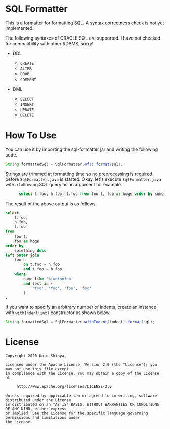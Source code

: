 # SQL Formatter

This is a formatter for formatting SQL. A syntax correctness check is not yet implemented.

The following syntaxes of ORACLE SQL are supported. I have not checked for compatibility with other RDBMS, sorry!

- DDL

  - `CREATE`
  - `ALTER`
  - `DROP`
  - `COMMENT`

- DML
  - `SELECT`
  - `INSERT`
  - `UPDATE`
  - `DELETE`

# How To Use

You can use it by importing the sql-formatter jar and writing the following code.

```java
String formattedSql = SqlFormatter.of().format(sql);
```

Strings are trimmed at formatting time so no preprocessing is required before `SqlFormatter.java` is started. Okay, let's execute `SqlFormatter.java` with a following SQL query as an argument for example.

```sql
      select t.foo, h.foo, t.foo from foo t, foo as hoge order by something desc left outer join foo h on t.foo = h.foo and t.foo = h.foo where name like '%foofoofoo' and test in ('foo', 'foo', 'foo', 'foo');
```

The result of the above output is as follows.

```sql
select
    t.foo,
    h.foo,
    t.foo
from
    foo t,
    foo as hoge
order by
    something desc
left outer join
    foo h
        on t.foo = h.foo
        and t.foo = h.foo
    where
        name like '%foofoofoo'
        and test in (
            'foo', 'foo', 'foo', 'foo'
        )
;
```

If you want to specify an arbitrary number of indents, create an instance with `withIndent(int)` constructor as shown below.

```java
String formattedSql = SqlFormatter.withIndent(indent).format(sql);
```

# License

```
Copyright 2020 Kato Shinya.

Licensed under the Apache License, Version 2.0 (the "License"); you may not use this file except
in compliance with the License. You may obtain a copy of the License at

     http://www.apache.org/licenses/LICENSE-2.0

Unless required by applicable law or agreed to in writing, software distributed under the License
is distributed on an "AS IS" BASIS, WITHOUT WARRANTIES OR CONDITIONS OF ANY KIND, either express
or implied. See the License for the specific language governing permissions and limitations under
the License.
```
